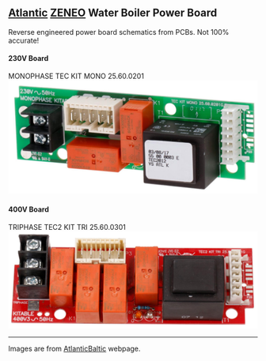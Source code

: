 ## [Atlantic](https://www.atlantic-comfort.com/) [ZENEO](https://www.atlantic-comfort.com/Water-Heaters/CLASSICAL-ELECTRIC-WATER-HEATERS/Zeneo-NEW) Water Boiler Power Board
Reverse engineered power board schematics from PCBs. Not 100% accurate!

#### 230V Board
MONOPHASE
TEC KIT MONO 25.60.0201
![](digi-toiteblokk-230v_lai_psitik_uelemine_plaat.jpg)

#### 400V Board
TRIPHASE
TEC2 KIT TRI 25.60.0301
![](digi_toiteblokk_400v.jpg)

---
Images are from [AtlanticBaltic](https://www.atlanticbaltic.ee/) webpage.
